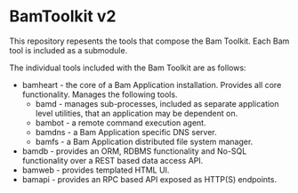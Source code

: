 # BamToolkit v2

This repository repesents the tools that compose the Bam Toolkit.  Each Bam tool is included as a submodule.

The individual tools included with the Bam Toolkit are as follows:

- bamheart - the core of a Bam Application installation.  Provides all core functionality.  Manages the following tools.
  - bamd - manages sub-processes, included as separate application level utilities, that an application may be dependent on.
  - bambot - a remote command execution agent.
  - bamdns - a Bam Application specific DNS server.
  - bamfs - a Bam Application distributed file system manager.
- bamdb - provides an ORM, RDBMS functionality and No-SQL functionality over a REST based data access API.
- bamweb - provides templated HTML UI.
- bamapi - provides an RPC based API exposed as HTTP(S) endpoints.